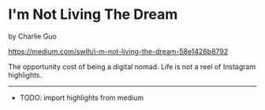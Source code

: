 # I'm Not Living The Dream
by Charlie Guo

https://medium.com/swlh/i-m-not-living-the-dream-58e1426b8792

The opportunity cost of being a digital nomad.  Life is not a reel of Instagram highlights.

---

- TODO: import highlights from medium
